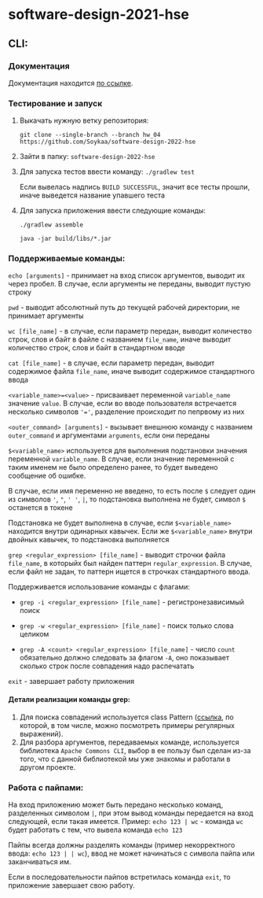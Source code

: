 # software-design-2021-hse

## CLI:

### Документация

Документация
находится [по ссылке](https://github.com/Soykaa/software-design-2022-hse/blob/main/architecture/ARCHITECTURE.md).

### Тестирование и запуск

1. Выкачать нужную ветку репозитория:

   `git clone --single-branch --branch hw_04 https://github.com/Soykaa/software-design-2022-hse`


2. Зайти в папку: `software-design-2022-hse`


3. Для запуска тестов ввести команду:
   `./gradlew test`

   Если вывелась надпись `BUILD SUCCESSFUL`, значит все тесты прошли, иначе выведется название упавшего теста


4. Для запуска приложения ввести следующие команды:

   `./gradlew assemble`

   `java -jar build/libs/*.jar`

### Поддерживаемые команды:

`echo [arguments]` - принимает на вход список аргументов, выводит их через пробел. В случае, если аргументы не переданы,
выводит пустую строку

`pwd` - выводит абсолютный путь до текущей рабочей директории, не принимает аргументы

`wc [file_name]` - в случае, если параметр передан, выводит количество строк, слов и байт в файле с
названием `file_name`, иначе выводит количество строк, слов и байт в стандартном вводе

`cat [file_name]` - в случае, если параметр передан, выводит содержимое файла `file_name`, иначе выводит содержимое
стандартного ввода

`<variable_name>=<value>` - присваивает переменной `variable_name` значение `value`. В случае, если во вводе пользователя встречается несколько символов `'='`, разделение происходит по пепрвому из них

`<outer_command> [arguments]` - вызывает внешнюю команду с названием `outer_command` и аргументами  `arguments`, если
они переданы

`$<variable_name>` используется для выполнения подстановки значения переменной `variable_name`. В случае, если значение переменной с таким именем не было определено ранее, то будет выведено сообщение об ошибке.

В случае, если имя переменно не введено, то есть после `$` следует один из символов `'`, `"`, `' '`, `|`, то подстановка выполнена не будет, символ `$` останется в токене

Подстановка не будет выполнена в случае, если `$<variable_name>` находится внутри одинарных кавычек. Если же `$<variable_name>` внутри двойных кавычек, то подстановка выполняется

`grep <regular_expression> [file_name]` - выводит строчки файла `file_name`, в которыйх был найден паттерн `regular_expression`. В случае, если файл не задан, то паттерн ищется в строчках стандартного ввода.

Поддерживается использование команды с флагами:

- `grep -i <regular_expression> [file_name]` - регистронезависимый поиск

- `grep -w <regular_expression> [file_name]` - поиск только слова целиком

- `grep -A <count> <regular_expression> [file_name]` - число `count` обязательно должно следовать за флагом `-A`, оно показывает сколько строк после совпадения надо распечатать

`exit` - завершает работу приложения

#### Детали реализации команды grep:
1. Для поиска совпадений используется class Pattern ([ссылка](https://docs.oracle.com/javase/7/docs/api/java/util/regex/Pattern.html), по которой, в том числе, можно посмотреть примеры регулярных выражений).
2. Для разбора аргументов, передаваемых команде, используется библиотека `Apache Commons CLI`, выбор в ее пользу был сделан из-за того, что с данной библиотекой мы уже знакомы и работали в другом проекте.

### Работа с пайпами:

На вход приложению может быть передано несколько команд, разделенных символом `|`, при этом вывод команды передается на вход следующей, если такая имеется.
Пример: `echo 123 | wc` - команда `wc` будет работать с тем, что вывела команда `echo 123`

Пайпы всегда должны разделять команды (пример некорректного ввода: `echo 123 | | wc`), ввод не может начинаться с символа пайпа или заканчиваться им.

Если в последовательности пайпов встретилась команда `exit`, то приложение завершает свою работу.





